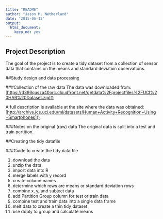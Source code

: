 ```yaml
---
title: "README"
author: "Jason M. Netherland"
date: "2015-06-13"
output:
  html_document:
    keep_md: yes
---
```


## Project Description
The goal of the project is to create a tidy dataset from a collection of sensor
data that contains on the means and standard deviation observations.

##Study design and data processing

###Collection of the raw data
The data was downloaded from:
[https://d396qusza40orc.cloudfront.net/getdata%2Fprojectfiles%2FUCI%20HAR%20Dataset.zip]()  

A full description is available at the site where the data was obtained: 
[http://archive.ics.uci.edu/ml/datasets/Human+Activity+Recognition+Using+Smartphones]()

###Notes on the original (raw) data 
The original data is split into a test and train partition.

##Creating the tidy datafile

###Guide to create the tidy data file
1. download the data
2. unzip the data
3. import data into R
4. merge labels with y record
5. create column names
6. determine which rows are means or standard deviation rows
7. combine x, y, and subject data
8. add Partition Group column for test or train data
9. combine test and train data into a single data frame
10. melt data to create a thin tidy dataset
11. use ddply to group and calculate means
